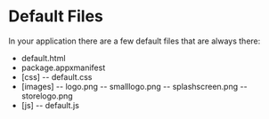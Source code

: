 # Default Files

In your application there are a few default files that are always there:

- default.html
- package.appxmanifest
- [css]
-- default.css
- [images]
-- logo.png
-- smalllogo.png
-- splashscreen.png
-- storelogo.png
- [js]
-- default.js